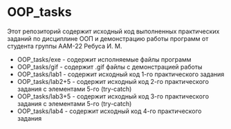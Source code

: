 # OOP_tasks
 Этот репозиторий содержит исходный код выполненных практических заданий по дисциплине ООП и демонстрацию работы программ от студента группы ААМ-22 Ребуса И. М.

- OOP_tasks/exe - содержит исполняемые файлы программ
- OOP_tasks/gif - содержит .gif файлы с демонстрацией работы
- OOP_tasks/lab1 - содержит исходный код 1-го практического задания
- OOP_tasks/lab2+5 - содержит исходный код 2-го практического задания с элементами 5-го (try-catch)
- OOP_tasks/lab3+5 - содержит исходный код 3-го практического задания с элементами 5-го (try-catch)
- OOP_tasks/lab4 - содержит исходный код 4-го практического задания
